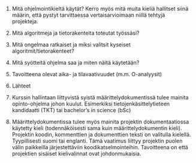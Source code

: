 1. Mitä ohjelmointikieltä käytät? Kerro myös mitä muita kieliä hallitset siinä määrin, että pystyt tarvittaessa vertaisarvioimaan niillä tehtyjä projekteja.

2. Mitä algoritmeja ja tietorakenteita toteutat työssäsi?

3. Mitä ongelmaa ratkaiset ja miksi valitsit kyseiset algoritmit/tietorakenteet?

4. Mitä syötteitä ohjelma saa ja miten näitä käytetään?

5. Tavoitteena olevat aika- ja tilavaativuudet (m.m. O-analyysit)

6. Lähteet

7. Kurssin hallintaan liittyvistä syistä määrittelydokumentissä tulee mainita opinto-ohjelma johon kuulut. Esimerkiksi tietojenkäsittelytieteen kandidaatti (TKT) tai bachelor’s in science (bSc)

8. Määrittelydokumentissa tulee myös mainita projektin dokumentaatiossa käytetty kieli (todennäköisesti sama kuin määrittelydokumentin kieli). Projektin koodin, kommenttien ja dokumenttien teksti on valitulla kielellä. Tyypillisesti suomi tai englanti. Tämä vaatimus liittyy projektin puolen välin paikkeilla järjestettäviin koodikatselmointeihin. Tavoitteena on että projektien sisäiset kielivalinnat ovat johdonmukaisia.
